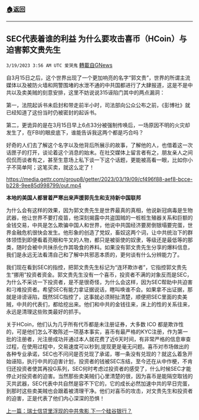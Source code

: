 ###  [:house:返回](README.md)
---


## SEC代表着谁的利益 为什么要攻击喜币（HCoin）与迫害郭文贵先生
`3/19/2023 3:56 AM UTC 爱哭鬼` [轉載自GNews](https://gnews.org/articles/1026316)

自3月15日之后，这个世界出现了一个更加响亮的名字“郭文贵”，世界的所谓主流媒体以及被防火墙和网警围堵的水泄不通的中共国都进行了大肆报道，这是不是中共以及卖美贼的刻意安排，这里不妨说说315诬陷门其中的两点漏洞：

第一，法院起诉书未启封和带走前半小时，司法部向公众公布之前，《彭博社》就已经知道了这份当时仍被密封的起诉书。

第二，更诡异的是在3月15日早上6点33分被强制传唤后，一场原因不明的火灾却发生了，在FBI的眼皮底下，谁能告诉我这两个都是巧合吗？


好奇的人们去了解这个名字以及他背后所展示的故事，了解他的人，也借着这一次话匣子的打开，谈论着这个消息的始末。在社交媒体上留言者有之，朋友亲人之间侃侃而谈者有之，甚至生意场上私下谈一下这个话题，更能被高看一眼，比如你小子不简单阿；这笔买卖，就这么定了！

https://media.gettr.com/group8/getter/2023/03/19/09/cf496f88-aef8-bcce-b228-9ee85d998799/out.mp4

**本地的美国人都冒着严寒出来声援郭先生和支持新中国联邦**



为什么会有这样的效果，因为郭文贵先生是世界最真的真相，他说新冠病毒是生物武器，他让世界不要打疫苗，他深刻揭露中共盗国贼的一桩桩生殖器关系和巨额的金钱交易，中共是怎么欺骗中国人和世界，他说中共国经济要房倒银塌要完蛋，世界金融危机很快会发生。他形象的创造了党奴，畜奴这两个词，让中共统治下的群体领悟到即便看着亮眼和牛叉的人物，都只是被驱使的奴隶，等级还是最低等的那类，随时会被中共抹杀化作其吸食的养料。如果没有郭文贵先生分享的爆料信息，我们是永远无法看清自己和了解中共邪恶本质的，更何谈有什么分辨能力了。


我们现在看到SEC的指控，把郭文贵先生标记为“连环欺诈者”，它指控郭文贵先生“挪用”投资者资金。郭文贵先生没有一个喜币，投资者不满的对象反而是SEC，为什么不采访一下投资者，是不是很奇怪，为什么会这样，因为SEC帮助中共迫害和刁难投资者。希望SEC有能力拿证据说话，瞎叫唤谁不会。如果拿不出证据，那就是诽谤诬陷，既然SEC指控了，这事就必须掰扯清楚，顺便把SEC里面的卖美贼，中共的代表们，都给挖出来。他们和中共的金钱往来，床上的性的关系往来，永远是清理这些败类最好的抓手。


关于HCoin，他们认为几乎所有代币都是未注册证券，大多数 ICO 都是欺诈性的，可是他们怎么不敢陈述一项基本事实，喜币有最严格的KYC注册，作为第一批的注册者，光注册成功并通过本人就花费了近6天时间，有非常严格的信息审查过程，在使用过程中，交易速度可以秒到,提现更是毫无问题。喜币对市场做出的各种专业承诺，SEC也不问问是否兑现了承诺，哪一条没有兑现的？就这么着急开始诬陷，执行中共的迫害计划，投资者的钱被SEC冻结，至今还在从中作梗，不肯归还投资者使其再投G系列，SEC何时考虑过投资者的感受了，什么时候SEC才能停止对投资者的迫害。当然那些卖美贼们心里清楚的很，因为喜币是能隔空取钱的灭共武器，SEC代表中共自然是容不下它的，它的成长必然加速中共的早日完蛋，到那时这些卖美贼也会跟着被清理干净。他们对喜币的攻击，对文贵先生和投资者的迫害，正是代表了他们内心深深的恐惧！

[上一篇：瑞士信贷里浮现的中共鬼影 下一个硅谷银行？](https://gnews.org/articles/1022329)

